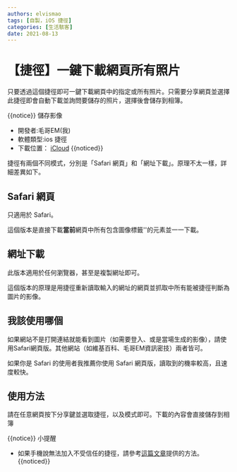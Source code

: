 ```yaml
---
authors: elvismao
tags: [自製，iOS 捷徑]
categories: [生活駭客]
date: 2021-08-13
---
```


# 【捷徑】一鍵下載網頁所有照片

只要透過這個捷徑即可一鍵下載網頁中的指定或所有照片。只需要分享網頁並選擇此捷徑即會自動下載並詢問要儲存的照片，選擇後會儲存到相簿。

{{notice}} 儲存影像

- 開發者:毛哥EM(我)
- 軟體類型:ios 捷徑
- 下載位置： [iCloud](https://www.icloud.com/shortcuts/1929e97c60ff4fada8b237a3823ceb85) {{noticed}}

捷徑有兩個不同模式，分別是「Safari 網頁」和「網址下載」。原理不太一樣，詳細差異如下。

## Safari 網頁

只適用於 Safari。

這個版本是直接下載**當前**網頁中所有包含圖像標籤'<img>'的元素並一一下載。

## 網址下載

此版本適用於任何瀏覽器，甚至是複製網址即可。

這個版本的原理是用捷徑重新讀取輸入的網址的網頁並抓取中所有能被捷徑判斷為圖片的影像。

## 我該使用哪個

如果網站不是打開連結就能看到圖片（如需要登入、或是當場生成的影像），請使用Safari網頁版。其他網站（如維基百科、毛哥EM資訊密技）兩者皆可。

如果你是 Safari 的使用者我推薦你使用 Safari 網頁版，讀取到的機率較高，且速度較快。

## 使用方法

請在任意網頁按下分享鍵並選取捷徑，以及模式即可。下載的內容會直接儲存到相簿

{{notice}} 小提醒

- 如果手機說無法加入不受信任的捷徑，請參考[這篇文章](https://emtech.cc/post/shortcut-untrusted_shortcut/)提供的方法。 {{noticed}}
